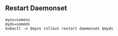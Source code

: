 ## Restart Daemonset
```
myns=somens
myds=someds
kubectl -n $myns rollout restart daemonset $myds
```
